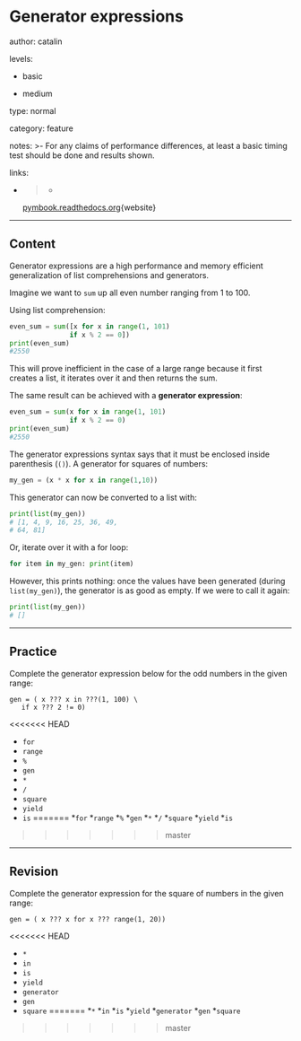 # Generator expressions
author: catalin

levels:

  - basic

  - medium

type: normal

category: feature

notes: >-
  For any claims of performance differences, at least a basic timing test should
  be done and results shown.

links:

  - >-
    [pymbook.readthedocs.org](http://pymbook.readthedocs.org/en/latest/igd.html#generator-expressions){website}

---
## Content

Generator expressions are a high performance and memory efficient generalization of list comprehensions and generators.

Imagine we want to `sum` up all even number ranging from 1 to 100.

Using list comprehension:
```python
even_sum = sum([x for x in range(1, 101)
               if x % 2 == 0])
print(even_sum)
#2550
```
This will prove inefficient in the case of a large range because it first creates a list, it iterates over it and then returns the sum.

The same result can be achieved with a **generator expression**:
```python
even_sum = sum(x for x in range(1, 101)
               if x % 2 == 0)
print(even_sum)
#2550
```

The generator expressions syntax says that it must be enclosed inside parenthesis (`()`).
A generator for squares of numbers:
```python
my_gen = (x * x for x in range(1,10))
```

This generator can now  be converted to a list with:
```python
print(list(my_gen))
# [1, 4, 9, 16, 25, 36, 49,
# 64, 81]
```

Or, iterate over it with a for loop:
```python
for item in my_gen: print(item)
```
However, this prints nothing: once the values have been generated (during `list(my_gen)`), the generator is as good as empty. If we were to call it again:
```python
print(list(my_gen))
# []
```

---
## Practice

Complete the generator expression below for the odd numbers in the given range:
```
gen = ( x ??? x in ???(1, 100) \
   if x ??? 2 != 0)
```

<<<<<<< HEAD
* `for`
* `range`
* `%`
* `gen`
* `*`
* `/`
* `square`
* `yield`
* `is`
=======
*`for`
*`range`
*`%`
*`gen`
*`*`
*`/`
*`square`
*`yield`
*`is`
>>>>>>> master

---
## Revision

Complete the generator expression for the square of numbers in the given range:
```
gen = ( x ??? x for x ??? range(1, 20))
```

<<<<<<< HEAD
* `*`
* `in`
* `is`
* `yield`
* `generator`
* `gen`
* `square`
=======
*`*`
*`in`
*`is`
*`yield`
*`generator`
*`gen`
*`square`
>>>>>>> master
